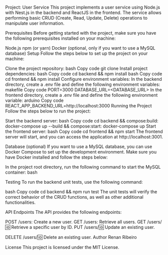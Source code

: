 Project: User Service
This project implements a user service using Node.js with Nest.js in the backend and ReactJS in the frontend. The service allows performing basic CRUD (Create, Read, Update, Delete) operations to manipulate user information.

Prerequisites
Before getting started with the project, make sure you have the following prerequisites installed on your machine:

Node.js
npm (or yarn)
Docker (optional, only if you want to use a MySQL database)
Setup
Follow the steps below to set up the project on your machine:

Clone the project repository:
bash
Copy code
git clone <repository-link>
Install project dependencies:
bash
Copy code
cd backend && npm install
bash
Copy code
cd frontend && npm install
Configure environment variables:
In the backend directory, create a .env file and define the following environment variables:
makefile
Copy code
PORT=3000
DATABASE_URL=<DATABASE_URL>
In the frontend directory, create a .env file and define the following environment variable:
arduino
Copy code
REACT_APP_BACKEND_URL=http://localhost:3000
Running the Project
Follow the steps below to run the project:

Start the backend server:
bash
Copy code
cd backend && compose:build: docker-compose up --build && compose:start: docker-compose up
Start the frontend server:
bash
Copy code
cd frontend && npm start
The frontend server will start, and you can access the application at http://localhost:3001.

Database (optional)
If you want to use a MySQL database, you can use Docker Compose to set up the development environment. Make sure you have Docker installed and follow the steps below:

In the project root directory, run the following command to start the MySQL container:
bash

Testing
To run the backend unit tests, use the following command:

bash
Copy code
cd backend && npm run test
The unit tests will verify the correct behavior of the CRUD functions, as well as other additional functionalities.

API Endpoints
The API provides the following endpoints:

POST /users: Create a new user.
GET /users: Retrieve all users.
GET /users/:id: Retrieve a specific user by ID.
PUT /users/:id: Update an existing user.

DELETE /users/:id: Delete an existing user.
Author
Renan Ribeiro

License
This project is licensed under the MIT License.

